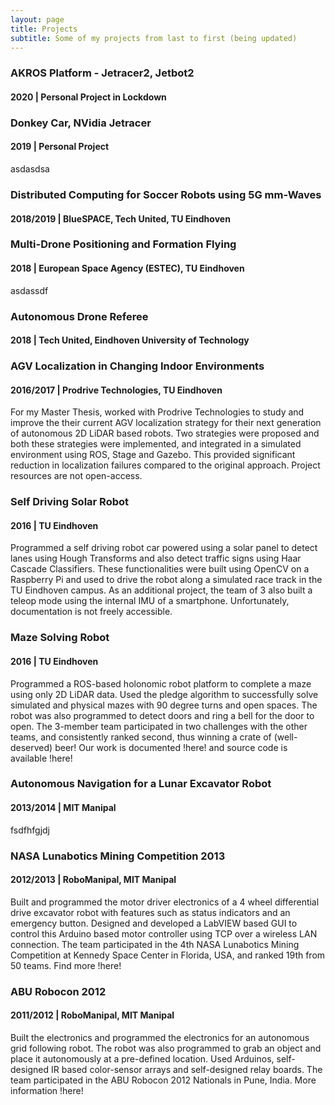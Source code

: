 ```yaml
---
layout: page
title: Projects
subtitle: Some of my projects from last to first (being updated)
---
```


### AKROS Platform - Jetracer2, Jetbot2
#### 2020 | Personal Project in Lockdown

### Donkey Car, NVidia Jetracer
#### 2019 | Personal Project
asdasdsa

### Distributed Computing for Soccer Robots using 5G mm-Waves
#### 2018/2019 | BlueSPACE, Tech United, TU Eindhoven

### Multi-Drone Positioning and Formation Flying
#### 2018 | European Space Agency (ESTEC), TU Eindhoven
asdassdf

### Autonomous Drone Referee
#### 2018 | Tech United, Eindhoven University of Technology

### AGV Localization in Changing Indoor Environments
#### 2016/2017 | Prodrive Technologies, TU Eindhoven
For my Master Thesis, worked with Prodrive Technologies to study and improve the their current AGV localization strategy for their next generation of autonomous 2D LiDAR based robots. Two strategies were proposed and both these strategies were implemented, and integrated in a simulated environment using ROS, Stage and Gazebo. This provided significant reduction in localization failures compared to the original approach. Project resources are not open-access.

### Self Driving Solar Robot
#### 2016 | TU Eindhoven
Programmed a self driving robot car powered using a solar panel to detect lanes using Hough Transforms and also detect traffic signs using Haar Cascade Classifiers. These functionalities were built using OpenCV on a Raspberry Pi and used to drive the robot along a simulated race track in the TU Eindhoven campus. As an additional project, the team of 3 also built a teleop mode using the internal IMU of a smartphone. Unfortunately, documentation is not freely accessible. 

### Maze Solving Robot
#### 2016 | TU Eindhoven
Programmed a ROS-based holonomic robot platform to complete a maze using only 2D LiDAR data. Used the pledge algorithm to successfully solve simulated and physical mazes with 90 degree turns and open spaces. The robot was also programmed to detect doors and ring a bell for the door to open. The 3-member team participated in two challenges with the other teams, and consistently ranked second, thus winning a crate of (well-deserved) beer! Our work is documented !here! and source code is available !here!

### Autonomous Navigation for a Lunar Excavator Robot
#### 2013/2014 | MIT Manipal
fsdfhfgjdj

### NASA Lunabotics Mining Competition 2013
#### 2012/2013 | RoboManipal, MIT Manipal
Built and programmed the motor driver electronics of a 4 wheel differential drive excavator robot with features such as status indicators and an emergency button. Designed and developed a LabVIEW based GUI to control this Arduino based motor controller using TCP over a wireless LAN connection. The team participated in the 4th NASA Lunabotics Mining Competition at Kennedy Space Center in Florida, USA, and ranked 19th from 50 teams. Find more !here!

### ABU Robocon 2012
#### 2011/2012 | RoboManipal, MIT Manipal
Built the electronics and programmed the electronics for an autonomous grid following robot. The robot was also programmed to grab an object and place it autonomously at a pre-defined location. Used Arduinos, self-designed IR based color-sensor arrays and self-designed relay boards. The team participated in the ABU Robocon 2012 Nationals in Pune, India. More information !here!



